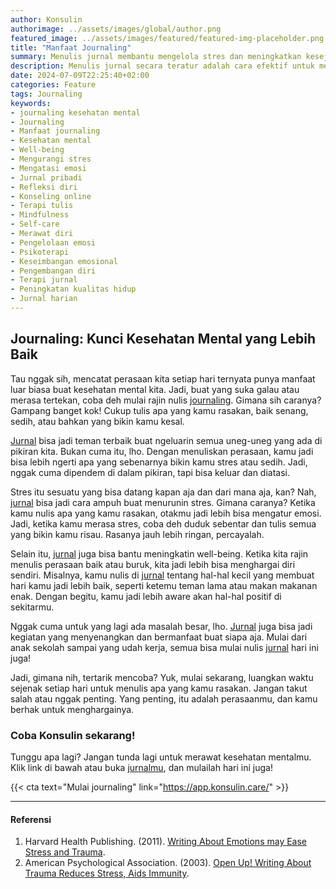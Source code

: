 ```yaml
---
author: Konsulin
authorimage: ../assets/images/global/author.png
featured_image: ../assets/images/featured/featured-img-placeholder.png
title: "Manfaat Journaling"
summary: Menulis jurnal membantu mengelola stres dan meningkatkan kesejahteraan mental dengan merefleksikan perasaan setiap hari.
description: Menulis jurnal secara teratur adalah cara efektif untuk mengurangi stres dan meningkatkan kesehatan mental. Dengan mencatat perasaan dan pikiran secara terstruktur, seseorang dapat mengatasi emosi negatif dan memperkuat kesejahteraan psikologis mereka. Jurnal juga memungkinkan untuk lebih memahami penyebab stres dan menghargai momen positif dalam kehidupan sehari-hari. Aktivitas ini tidak hanya bermanfaat bagi individu yang mengalami tekanan besar, tetapi juga bagi siapa saja yang ingin menjaga keseimbangan emosional dan meningkatkan kualitas hidup secara keseluruhan.
date: 2024-07-09T22:25:40+02:00
categories: Feature
tags: Journaling
keywords:
- journaling kesehatan mental
- Journaling
- Manfaat journaling
- Kesehatan mental
- Well-being
- Mengurangi stres
- Mengatasi emosi
- Jurnal pribadi
- Refleksi diri
- Konseling online
- Terapi tulis
- Mindfulness
- Self-care
- Merawat diri
- Pengelolaan emosi
- Psikoterapi
- Keseimbangan emosional
- Pengembangan diri
- Terapi jurnal
- Peningkatan kualitas hidup
- Jurnal harian
---
```


## Journaling: Kunci Kesehatan Mental yang Lebih Baik

Tau nggak sih, mencatat perasaan kita setiap hari ternyata punya manfaat luar biasa buat kesehatan mental kita. Jadi, buat yang suka galau atau merasa tertekan, coba deh mulai rajin nulis [journaling](https://konsulin.care/feature/journaling-kesehatan-mental/). Gimana sih caranya? Gampang banget kok! Cukup tulis apa yang kamu rasakan, baik senang, sedih, atau bahkan yang bikin kamu kesal.

[Jurnal](https://konsulin.care/feature/journaling-kesehatan-mental/) bisa jadi teman terbaik buat ngeluarin semua uneg-uneg yang ada di pikiran kita. Bukan cuma itu, lho. Dengan menuliskan perasaan, kamu jadi bisa lebih ngerti apa yang sebenarnya bikin kamu stres atau sedih. Jadi, nggak cuma dipendem di dalam pikiran, tapi bisa keluar dan diatasi.

Stres itu sesuatu yang bisa datang kapan aja dan dari mana aja, kan? Nah, [jurnal](https://konsulin.care/feature/journaling-kesehatan-mental/) bisa jadi cara ampuh buat menurunin stres. Gimana caranya? Ketika kamu nulis apa yang kamu rasakan, otakmu jadi lebih bisa mengatur emosi. Jadi, ketika kamu merasa stres, coba deh duduk sebentar dan tulis semua yang bikin kamu risau. Rasanya jauh lebih ringan, percayalah.

Selain itu, [jurnal](https://konsulin.care/feature/journaling-kesehatan-mental/) juga bisa bantu meningkatin well-being. Ketika kita rajin menulis perasaan baik atau buruk, kita jadi lebih bisa menghargai diri sendiri. Misalnya, kamu nulis di [jurnal](https://konsulin.care/feature/journaling-kesehatan-mental/) tentang hal-hal kecil yang membuat hari kamu jadi lebih baik, seperti ketemu teman lama atau makan makanan enak. Dengan begitu, kamu jadi lebih aware akan hal-hal positif di sekitarmu.

Nggak cuma untuk yang lagi ada masalah besar, lho. [Jurnal](https://konsulin.care/feature/journaling-kesehatan-mental/) juga bisa jadi kegiatan yang menyenangkan dan bermanfaat buat siapa aja. Mulai dari anak sekolah sampai yang udah kerja, semua bisa mulai nulis [jurnal](https://konsulin.care/feature/journaling-kesehatan-mental/) hari ini juga!

Jadi, gimana nih, tertarik mencoba? Yuk, mulai sekarang, luangkan waktu sejenak setiap hari untuk menulis apa yang kamu rasakan. Jangan takut salah atau nggak penting. Yang penting, itu adalah perasaanmu, dan kamu berhak untuk menghargainya.

### Coba Konsulin sekarang!

Tunggu apa lagi? Jangan tunda lagi untuk merawat kesehatan mentalmu. Klik link di bawah atau buka [jurnalmu](https://konsulin.care/feature/journaling-kesehatan-mental/), dan mulailah hari ini juga!

{{< cta text="Mulai journaling" link="https://app.konsulin.care/" >}}

---

#### Referensi

1. Harvard Health Publishing. (2011). [Writing About Emotions may Ease Stress and Trauma](https://www.health.harvard.edu/healthbeat/writing-about-emotions-may-ease-stress-and-trauma).
1. American Psychological Association. (2003). [Open Up! Writing About Trauma Reduces Stress, Aids Immunity](https://www.apa.org/topics/trauma/writing-benefits).
